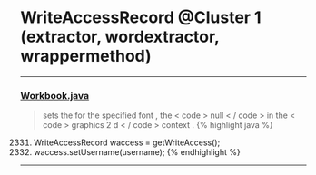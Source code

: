 # WriteAccessRecord @Cluster 1 (extractor, wordextractor, wrappermethod)

***

### [Workbook.java](https://searchcode.com/codesearch/view/15642358/)
> sets the for the specified font , the < code > null < / code > in the < code > graphics 2 d < / code > context . 
{% highlight java %}
2331. WriteAccessRecord waccess = getWriteAccess();
2336. waccess.setUsername(username);
{% endhighlight %}

***

